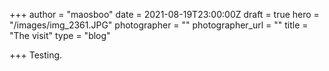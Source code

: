 +++
author = "maosboo"
date = 2021-08-19T23:00:00Z
draft = true
hero = "/images/img_2361.JPG"
photographer = ""
photographer_url = ""
title = "The visit"
type = "blog"

+++
Testing.